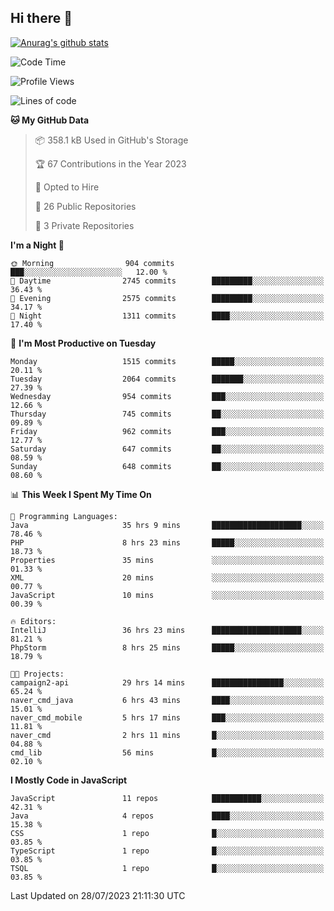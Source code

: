 ## Hi there 👋

[![Anurag's github stats](https://github-readme-stats.vercel.app/api?username=Songwonseok)](https://github.com/anuraghazra/github-readme-stats)



<!--START_SECTION:waka-->
![Code Time](http://img.shields.io/badge/Code%20Time-2%2C383%20hrs%2013%20mins-blue)

![Profile Views](http://img.shields.io/badge/Profile%20Views-0-blue)

![Lines of code](https://img.shields.io/badge/From%20Hello%20World%20I%27ve%20Written-35.0%20million%20lines%20of%20code-blue)

**🐱 My GitHub Data** 

> 📦 358.1 kB Used in GitHub's Storage 
 > 
> 🏆 67 Contributions in the Year 2023
 > 
> 💼 Opted to Hire
 > 
> 📜 26 Public Repositories 
 > 
> 🔑 3 Private Repositories 
 > 
**I'm a Night 🦉** 

```text
🌞 Morning                904 commits         ███░░░░░░░░░░░░░░░░░░░░░░   12.00 % 
🌆 Daytime                2745 commits        █████████░░░░░░░░░░░░░░░░   36.43 % 
🌃 Evening                2575 commits        █████████░░░░░░░░░░░░░░░░   34.17 % 
🌙 Night                  1311 commits        ████░░░░░░░░░░░░░░░░░░░░░   17.40 % 
```
📅 **I'm Most Productive on Tuesday** 

```text
Monday                   1515 commits        █████░░░░░░░░░░░░░░░░░░░░   20.11 % 
Tuesday                  2064 commits        ███████░░░░░░░░░░░░░░░░░░   27.39 % 
Wednesday                954 commits         ███░░░░░░░░░░░░░░░░░░░░░░   12.66 % 
Thursday                 745 commits         ██░░░░░░░░░░░░░░░░░░░░░░░   09.89 % 
Friday                   962 commits         ███░░░░░░░░░░░░░░░░░░░░░░   12.77 % 
Saturday                 647 commits         ██░░░░░░░░░░░░░░░░░░░░░░░   08.59 % 
Sunday                   648 commits         ██░░░░░░░░░░░░░░░░░░░░░░░   08.60 % 
```


📊 **This Week I Spent My Time On** 

```text
💬 Programming Languages: 
Java                     35 hrs 9 mins       ████████████████████░░░░░   78.46 % 
PHP                      8 hrs 23 mins       █████░░░░░░░░░░░░░░░░░░░░   18.73 % 
Properties               35 mins             ░░░░░░░░░░░░░░░░░░░░░░░░░   01.33 % 
XML                      20 mins             ░░░░░░░░░░░░░░░░░░░░░░░░░   00.77 % 
JavaScript               10 mins             ░░░░░░░░░░░░░░░░░░░░░░░░░   00.39 % 

🔥 Editors: 
IntelliJ                 36 hrs 23 mins      ████████████████████░░░░░   81.21 % 
PhpStorm                 8 hrs 25 mins       █████░░░░░░░░░░░░░░░░░░░░   18.79 % 

🐱‍💻 Projects: 
campaign2-api            29 hrs 14 mins      ████████████████░░░░░░░░░   65.24 % 
naver_cmd_java           6 hrs 43 mins       ████░░░░░░░░░░░░░░░░░░░░░   15.01 % 
naver_cmd_mobile         5 hrs 17 mins       ███░░░░░░░░░░░░░░░░░░░░░░   11.81 % 
naver_cmd                2 hrs 11 mins       █░░░░░░░░░░░░░░░░░░░░░░░░   04.88 % 
cmd_lib                  56 mins             █░░░░░░░░░░░░░░░░░░░░░░░░   02.10 % 
```

**I Mostly Code in JavaScript** 

```text
JavaScript               11 repos            ███████████░░░░░░░░░░░░░░   42.31 % 
Java                     4 repos             ████░░░░░░░░░░░░░░░░░░░░░   15.38 % 
CSS                      1 repo              █░░░░░░░░░░░░░░░░░░░░░░░░   03.85 % 
TypeScript               1 repo              █░░░░░░░░░░░░░░░░░░░░░░░░   03.85 % 
TSQL                     1 repo              █░░░░░░░░░░░░░░░░░░░░░░░░   03.85 % 
```




 Last Updated on 28/07/2023 21:11:30 UTC
<!--END_SECTION:waka-->
